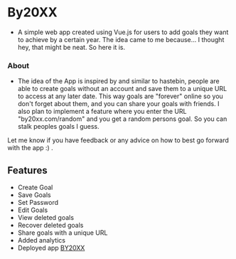 # By20XX
- A simple web app created using Vue.js for users to add goals they want to achieve by a certain year.
The idea came to me because... I thought hey, that might be neat. So here it is.

### About
- The idea of the App is inspired by and similar to hastebin, people are able to create goals without an account and save them to a unique URL
to access at any later date. This way goals are "forever" online so you don't forget about them, and you can share your goals with friends.
I also plan to implement a feature where you enter the URL "by20xx.com/random" and you get a random persons goal. So you can stalk peoples goals I guess.

Let me know if you have feedback or any advice on how to best go forward with the app :) .

## Features
- Create Goal
- Save Goals
- Set Password
- Edit Goals
- View deleted goals
- Recover deleted goals
- Share goals with a unique URL
- Added analytics
- Deployed app [BY20XX](https://by20xx.com)
